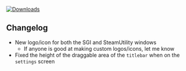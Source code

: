 [![Downloads](https://img.shields.io/github/downloads/zevnda/steam-game-idler/1.6.1/total?style=for-the-badge&logo=github&color=137eb5)](https://github.com/zevnda/steam-game-idler/releases/download/1.6.1/Steam.Game.Idler_1.6.1_x64_en-US.msi)

## Changelog
- New logo/icon for both the SGI and SteamUtility windows
  - If anyone is good at making custom logos/icons, let me know
- Fixed the height of the draggable area of the `titlebar` when on the `settings` screen

